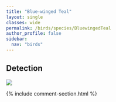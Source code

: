 ```yaml
---
title: "Blue-winged Teal"
layout: single
classes: wide
permalink: /birds/species/BluewingedTeal
author_profile: false
sidebar:
  nav: "birds"
---
```


<h2>Detection</h2>

<a href="https://beallen.github.io/DevelopmentWebsite/assets/images/birds/BluewingedTeal/det.jpg">
<img src="https://beallen.github.io/DevelopmentWebsite/assets/images/birds/BluewingedTeal/det.jpg">
</a>

{% include comment-section.html %}
